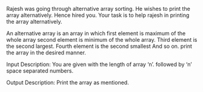 Rajesh was going through alternative array sorting. He wishes to print the array alternatively. Hence hired you. Your task is to help rajesh in printing the array alternatively.



An alternative array is an array in which first element is maximum of the whole array second element is minimum of the whole array. Third element is the second largest. Fourth element is the second smallest And so on. print the array in the desired manner.




Input Description:
You are given with the length of array ‘n’. followed by ‘n’ space separated numbers.

Output Description:
Print the array as mentioned.
